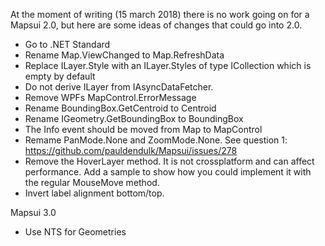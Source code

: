 At the moment of writing (15 march 2018) there is no work going on for a Mapsui 2.0, but here are some ideas of changes that could go into 2.0.

- Go to .NET Standard
- Rename Map.ViewChanged to Map.RefreshData
- Replace ILayer.Style with an ILayer.Styles of type ICollection<IFeature> which is empty by default
- Do not derive ILayer from IAsyncDataFetcher.
- Remove WPFs MapControl.ErrorMessage
- Rename BoundingBox.GetCentroid to Centroid
- Rename IGeometry.GetBoundingBox to BoundingBox
- The Info event should be moved from Map to MapControl
- Remame PanMode.None and ZoomMode.None. See question 1: https://github.com/pauldendulk/Mapsui/issues/278
- Remove the HoverLayer method. It is not crossplatform and can affect performance. Add a sample to show how you could implement it with the regular MouseMove method.
- Invert label alignment bottom/top.

Mapsui 3.0
- Use NTS for Geometries

